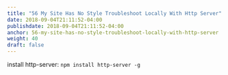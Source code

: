 ```yaml
---
title: "56 My Site Has No Style Troubleshoot Locally With Http Server"
date: 2018-09-04T21:11:52-04:00
publishdate: 2018-09-04T21:11:52-04:00
anchor: 56-my-site-has-no-style-troubleshoot-locally-with-http-server
weight: 40
draft: false
---
```


install http-server: `npm install http-server -g`
